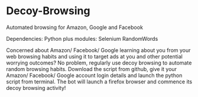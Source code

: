 # Decoy-Browsing
Automated browsing for Amazon, Google and Facebook


Dependencies: Python plus modules: Selenium RandomWords

Concerned about Amazon/ Facebook/ Google learning about you from your web browsing habits and using it to target ads at you and other potential worrying outcomes? No problem, regularly use decoy browsing to automate random browsing habits. Download the script from github, give it your Amazon/ Facebook/ Google account login details and launch the python script from terminal. The bot will launch a firefox browser and commence its decoy browsing activity! 
